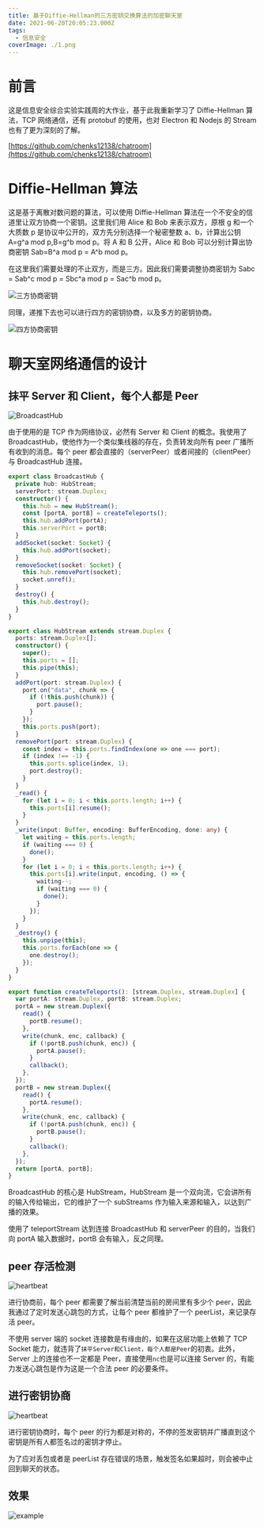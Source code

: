 ```yaml
---
title: 基于Diffie-Hellman的三方密钥交换算法的加密聊天室
date: 2021-06-20T20:05:23.000Z
tags:
  - 信息安全
coverImage: ./1.png
---
```


# 前言

这是信息安全综合实验实践周的大作业，基于此我重新学习了 Diffie-Hellman 算法，TCP 网络通信，还有 protobuf 的使用，也对 Electron 和 Nodejs 的 Stream 也有了更为深刻的了解。

[https://github.com/chenks12138/chatroom](https://github.com/chenks12138/chatroom)

# Diffie-Hellman 算法

这是基于离散对数问题的算法，可以使用 Diffie-Hellman 算法在一个不安全的信道里让双方协商一个密钥。这里我们用 Alice 和 Bob 来表示双方，原根 g 和一个大质数 p 是协议中公开的，双方先分别选择一个秘密整数 a、b，计算出公钥 A=g^a mod p,B=g^b mod p。将 A 和 B 公开，Alice 和 Bob 可以分别计算出协商密钥 Sab=B^a mod p = A^b mod p。

在这里我们需要处理的不止双方，而是三方。因此我们需要调整协商密钥为 Sabc = Sab^c mod p = Sbc^a mod p = Sac^b mod p。

![三方协商密钥](./1.png)

同理，递推下去也可以进行四方的密钥协商，以及多方的密钥协商。

![四方协商密钥](./9.png)

# 聊天室网络通信的设计

## 抹平 Server 和 Client，每个人都是 Peer

![BroadcastHub](./4.png)

由于使用的是 TCP 作为网络协议，必然有 Server 和 Client 的概念。我使用了 BroadcastHub，使他作为一个类似集线器的存在，负责转发向所有 peer 广播所有收到的消息。每个 peer 都会直接的（serverPeer）或者间接的（clientPeer）与 BroadcastHub 连接。

```typescript
export class BroadcastHub {
  private hub: HubStream;
  serverPort: stream.Duplex;
  constructor() {
    this.hub = new HubStream();
    const [portA, portB] = createTeleports();
    this.hub.addPort(portA);
    this.serverPort = portB;
  }
  addSocket(socket: Socket) {
    this.hub.addPort(socket);
  }
  removeSocket(socket: Socket) {
    this.hub.removePort(socket);
    socket.unref();
  }
  destroy() {
    this.hub.destroy();
  }
}

export class HubStream extends stream.Duplex {
  ports: stream.Duplex[];
  constructor() {
    super();
    this.ports = [];
    this.pipe(this);
  }
  addPort(port: stream.Duplex) {
    port.on("data", chunk => {
      if (!this.push(chunk)) {
        port.pause();
      }
    });
    this.ports.push(port);
  }
  removePort(port: stream.Duplex) {
    const index = this.ports.findIndex(one => one === port);
    if (index !== -1) {
      this.ports.splice(index, 1);
      port.destroy();
    }
  }
  _read() {
    for (let i = 0; i < this.ports.length; i++) {
      this.ports[i].resume();
    }
  }
  _write(input: Buffer, encoding: BufferEncoding, done: any) {
    let waiting = this.ports.length;
    if (waiting === 0) {
      done();
    }
    for (let i = 0; i < this.ports.length; i++) {
      this.ports[i].write(input, encoding, () => {
        waiting--;
        if (waiting === 0) {
          done();
        }
      });
    }
  }
  _destroy() {
    this.unpipe(this);
    this.ports.forEach(one => {
      one.destroy();
    });
  }
}

export function createTeleports(): [stream.Duplex, stream.Duplex] {
  var portA: stream.Duplex, portB: stream.Duplex;
  portA = new stream.Duplex({
    read() {
      portB.resume();
    },
    write(chunk, enc, callback) {
      if (!portB.push(chunk, enc)) {
        portA.pause();
      }
      callback();
    },
  });
  portB = new stream.Duplex({
    read() {
      portA.resume();
    },
    write(chunk, enc, callback) {
      if (!portA.push(chunk, enc)) {
        portB.pause();
      }
      callback();
    },
  });
  return [portA, portB];
}
```

BroadcastHub 的核心是 HubStream，HubStream 是一个双向流，它会讲所有的输入传给输出，它的维护了一个 subStreams 作为输入来源和输入，以达到广播的效果。

使用了 teleportStream 达到连接 BroadcastHub 和 serverPeer 的目的，当我们向 portA 输入数据时，portB 会有输入，反之同理。

## peer 存活检测

![heartbeat](./3.png)

进行协商前，每个 peer 都需要了解当前清楚当前的房间里有多少个 peer，因此我通过了定时发送心跳包的方式，让每个 peer 都维护了一个 peerList，来记录存活 peer。

不使用 server 端的 socket 连接数是有缘由的，如果在这层功能上依赖了 TCP Socket 能力，就违背了`抹平Server和Client，每个人都是Peer`的初衷。此外，Server 上的连接也不一定都是 Peer，直接使用`nc`也是可以连接 Server 的，有能力发送心跳包是作为这是一个合法 peer 的必要条件。

## 进行密钥协商

![heartbeat](./10.png)

进行密钥协商时，每个 peer 的行为都是对称的，不停的签发密钥并广播直到这个密钥是所有人都签名过的密钥才停止。

为了应对丢包或者是 peerList 存在错误的场景，触发签名如果超时，则会被中止回到聊天的状态。

## 效果

![example](./example.gif)
